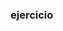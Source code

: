 ### ejercicio
<!-- Se nos pide un pequeño sistema que le permite agregar cursos y alumnos, por
ahora no quiere que persistamos datos sinó que hagamos una prueba de concepto
(POC) desde el back.

Un ejemplo de get de un alumno puntual debería ser:

path: /alumno/:id
Response:
    {
        id: 12
        nombre: “Facundo Perez”,
        email: “fperez@codoacodo.com”
        cursos: [
        {código:k200, nombre: “Programación Fullstack. js”},
        {código:k201, nombre: “Testing ”}
        ]
    }

Un ejemplo obtener una lista de alumnos es:
path: /alumno/list
Response:
    [{
        id: 11
        nombre: “Juan Perez”,
        apellido: “Perez”,
        email: “jperez@codoacodo.com”
        cursos: [
            {código:k200, nombre: “Paradigmas de la Programación”},
            {código:k201, nombre: “Testing ”}
        ]
    },
    {
        id: 12
        nombre: “Facundo Perez”,
        email: “fperez@codoacodo.com”
        cursos: [
            {código:k200, nombre: “Programación Fullstack. js”},
            {código:k201, nombre: “Testing ”}
        ]
    }]

Endpoints a desarrollar:
    ● Poder agregar y quitar cursos de un alumno.
    ● Poder obtener a todos los alumnos.
    ● Poder obtener un alumno puntual.
    ● Crear un alumno.
    ● Eliminar a un alumno.

Agregar validaciones:
    ● Agregar dos validaciones mínimo, puede ser en los endpoints de creación o
    actualización. Por ejemplo:
    ● Validar si el mail del usuario a crear se repite
    ● Validar si el mail tiene formato válido
    ● Validar si el usuario a actualizar existe.
    ● Validar si el valor a actualizar es válido ( no deberías actualizar un valor que no existe por
    ejemplo)
    
Por ahora no usaremos persistencia utilizaremos utilizaremos una lista de objetos
alumnos para representar una colección en la base de datos, como hicimos en clase -->